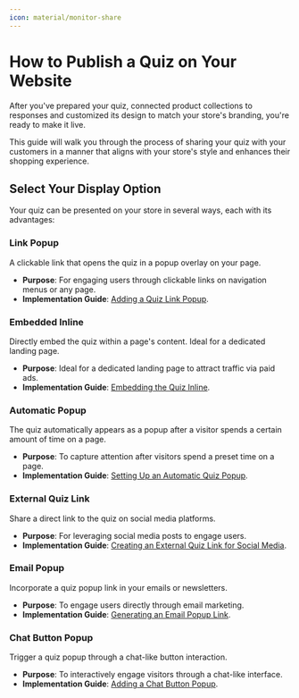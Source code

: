 ```yaml
---
icon: material/monitor-share
---
```


# How to Publish a Quiz on Your Website

After you've prepared your quiz, connected product collections to responses and customized its design to match your store's branding, you're ready to make it live. 

This guide will walk you through the process of sharing your quiz with your customers in a manner that aligns with your store's style and enhances their shopping experience.

## Select Your Display Option

Your quiz can be presented on your store in several ways, each with its advantages:

### Link Popup

A clickable link that opens the quiz in a popup overlay on your page.

- **Purpose**: For engaging users through clickable links on navigation menus or any page.
- **Implementation Guide**: [Adding a Quiz Link Popup](https://docs.revenuehunt.com/how-to-guides/publish-quiz-link/).

### Embedded Inline

Directly embed the quiz within a page's content. Ideal for a dedicated landing page.

- **Purpose**: Ideal for a dedicated landing page to attract traffic via paid ads.
- **Implementation Guide**: [Embedding the Quiz Inline](https://docs.revenuehunt.com/how-to-guides/publish-quiz-inline/).

### Automatic Popup

The quiz automatically appears as a popup after a visitor spends a certain amount of time on a page.

- **Purpose**: To capture attention after visitors spend a preset time on a page.
- **Implementation Guide**: [Setting Up an Automatic Quiz Popup](https://docs.revenuehunt.com/how-to-guides/publish-quiz-automatic-popup/).

### External Quiz Link

Share a direct link to the quiz on social media platforms.

- **Purpose**: For leveraging social media posts to engage users.
- **Implementation Guide**: [Creating an External Quiz Link for Social Media](https://docs.revenuehunt.com/how-to-guides/publish-quiz-external-link/).

### Email Popup

Incorporate a quiz popup link in your emails or newsletters.

- **Purpose**: To engage users directly through email marketing.
- **Implementation Guide**: [Generating an Email Popup Link](https://docs.revenuehunt.com/how-to-guides/publish-quiz-email-link/).

### Chat Button Popup

Trigger a quiz popup through a chat-like button interaction.

- **Purpose**: To interactively engage visitors through a chat-like interface.
- **Implementation Guide**: [Adding a Chat Button Popup](https://docs.revenuehunt.com/how-to-guides/publish-quiz-chat-button/).

